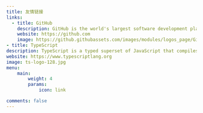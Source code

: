 ```yaml
---
title: 友情链接
links:
  - title: GitHub
    description: GitHub is the world's largest software development platform.
    website: https://github.com
    image: https://github.githubassets.com/images/modules/logos_page/GitHub-Mark.png
- title: TypeScript
description: TypeScript is a typed superset of JavaScript that compiles to plain JavaScript.
website: https://www.typescriptlang.org
image: ts-logo-128.jpg
menu:
    main:
        weight: 4
        params:
            icon: link

comments: false
---
```

